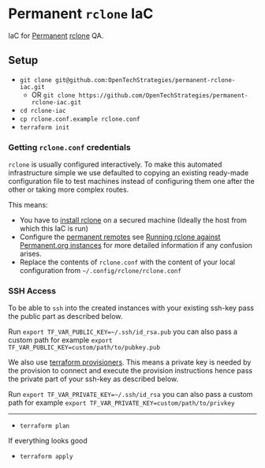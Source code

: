 # Permanent `rclone` IaC

IaC for [Permanent](https://permanent.org) [rclone](https://github.com/PermanentOrg/Sftp-service) QA.

## Setup

- `git clone git@github.com:OpenTechStrategies/permanent-rclone-iac.git`
    - OR `git clone https://github.com/OpenTechStrategies/permanent-rclone-iac.git`
- `cd rclone-iac`
- `cp rclone.conf.example rclone.conf`
- `terraform init`

### Getting `rclone.conf` credentials

`rclone` is usually configured interactively. To make this automated infrastructure simple we use defaulted to copying an existing ready-made configuration file to test machines instead of configuring them one after the other or taking more complex routes.

This means:

- You have to [install rclone](https://rclone.org/install/) on a secured machine (Ideally the host from which this IaC is run)
- Configure the [permanent remotes](https://rclone.org/remote_setup/) see [Running rclone against Permanent.org instances](https://github.com/permanentOrg/sftp-service/#running-rclone-against-permanentorg-instances) for more detailed information if any confusion arises.
- Replace the contents of `rclone.conf` with the content of your local configuration from `~/.config/rclone/rclone.conf`
### SSH Access

To be able to `ssh` into the created instances with your existing ssh-key pass the public part as described below.

Run `export TF_VAR_PUBLIC_KEY=~/.ssh/id_rsa.pub` you can also pass a custom path for example  `export TF_VAR_PUBLIC_KEY=custom/path/to/pubkey.pub`

We also use [terraform provisioners](). This means a private key is needed by the provision to connect and execute the provision instructions hence pass the private part of your ssh-key as described below.

Run `export TF_VAR_PRIVATE_KEY=~/.ssh/id_rsa` you can also pass a custom path for example `export TF_VAR_PRIVATE_KEY=custom/path/to/privkey`

---
- `terraform plan`

If everything looks good

- `terraform apply`